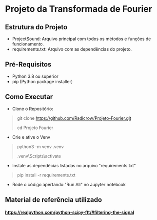 # Projeto da Transformada de Fourier

## Estrutura do Projeto
- ProjectSound: Arquivo principal com todos os métodos e funções de funcionamento.
- requirements.txt: Arquivo com as dependências do projeto.

## Pré-Requisitos
- Python 3.8 ou superior
- pip (Python package installer)

## Como Executar
- Clone o Repositório:
> git clone https://github.com/Radicrow/Projeto-Fourier.git
>
> cd Projeto Fourier
- Crie e ative o Venv
> python3 -m venv .venv
> 
> .venv\Scripts\activate
- Instale as dependêcias listadas no arquivo "requirements.txt"
> pip install -r requirements.txt

- Rode o código apertando "Run All" no Jupyter notebook

## Material de referência utilizado
#### https://realpython.com/python-scipy-fft/#filtering-the-signal
